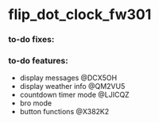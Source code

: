# flip_dot_clock_fw301


### to-do fixes:


### to-do features:
* display messages @DCX5OH
* display weather info @QM2VU5
* countdown timer mode @LJICQZ
* bro mode
* button functions @X382K2




